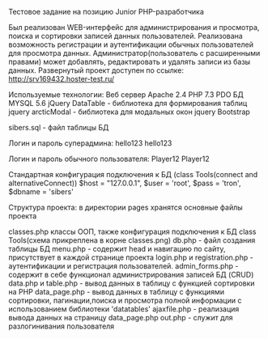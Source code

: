 Тестовое задание на позицию Junior PHP-разработчика

Был реализован WEB-интерфейс для администрирования и просмотра, поиска и сортировки записей данных пользователей.
Реализована возможность регистрации и аутентификации обычных пользователей для просмотра данных.
Администратор(пользователь с расширенными правами) может добавлять, редактировать и удалять записи из базы данных.
Развернутый проект доступен по ссылке: http://srv169432.hoster-test.ru/

Используемые технологии:
Веб сервер Apache 2.4
PHP 7.3
PDO
БД MYSQL 5.6 
jQuery
DataTable - библиотека для формирования таблиц jquery
arcticModal - библиотека для модальных окон jquery
Bootstrap

sibers.sql - файл таблицы БД

Логин и пароль суперадмина:
hello123
hello123

Логин и пароль обычного пользователя:
Player12
Player12

Стандартная конфигурация подключения к БД (class Tools(connect and alternativeConnect))
$host = "127.0.0.1",
$user = 'root', 
$pass = 'tron', 
$dbname = 'sibers'

Структура проекта:
в директории pages хранятся основные файлы проекта 

classes.php  классы ООП, также конфигурация подключения к БД class Tools(схема прикреплена в корне classes.png)
db.php  - файл создания таблицы БД
menu.php - содержит head и навигацию по сайту, присутствует в каждой странице проекта
login.php и registration.php - аутентификации и регистрация пользователей.
admin_forms.php - содержит в себе функционал администрирования записей БД (CRUD)
data.php и table.php  -  вывод данных в таблицу с функцией сортировки на PHP 
data_page.php - вывод данных в таблицу с функциями сортировки, пагинации,поиска и просмотра полной информации с использованием библиотеки 'datatables'
ajaxfile.php - реализация вывода данных на страницу data_page.php
out.php - служит для разлогинивания пользователя



